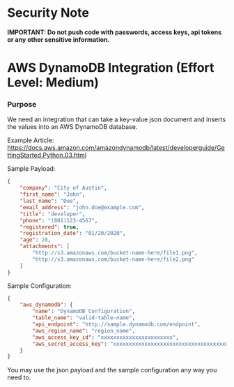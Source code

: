 # Security Note

**IMPORTANT: Do not push code with passwords, access keys, api tokens or any other sensitive information.**

# AWS DynamoDB Integration (Effort Level: Medium)

### Purpose

We need an integration that can take a key-value json document and inserts the values into an AWS DynamoDB database.

Example Article:
https://docs.aws.amazon.com/amazondynamodb/latest/developerguide/GettingStarted.Python.03.html

Sample Payload:

```json
{
	"company": "City of Austin",
	"first_name": "John",
	"last_name": "Doe",
	"email_address": "john.doe@example.com",
	"title": "developer",
	"phone": "(801)123-4567",
	"registered": true,
	"registration_date": "01/20/2020",
	"age": 28,
	"attachments": [
		"http://s3.amazonaws.com/bucket-name-here/file1.png",
		"http://s3.amazonaws.com/bucket-name-here/file2.png"
	]
}
```


Sample Configuration:

```json
{
	"aws_dynamodb": {
        "name": "DynamoDB Configuration",
		"table_name": "valid-table-name",
        "api_endpoint": "http://sample.dynamodb.com/endpoint",
        "aws_region_name": "region_name",
		"aws_access_key_id": "xxxxxxxxxxxxxxxxxxxxxxx",
        "aws_secret_access_key": "xxxxxxxxxxxxxxxxxxxxxxxxxxxxxxxxxxxxxx"
	}
}
```

You may use the json payload and the sample configuration any way you need to.